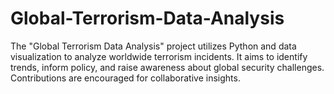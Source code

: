 # Global-Terrorism-Data-Analysis
The "Global Terrorism Data Analysis" project utilizes Python and data visualization to analyze worldwide terrorism incidents. It aims to identify trends, inform policy, and raise awareness about global security challenges. Contributions are encouraged for collaborative insights.
